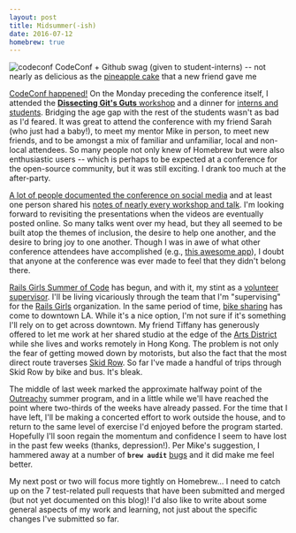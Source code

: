 ```yaml
---
layout: post
title: Midsummer(-ish)
date: 2016-07-12
homebrew: true
---
```


![codeconf]({{site.github.url}}/images/2016-07/codeconf.png)
<span class="caption">CodeConf + Github swag (given to student-interns) -- not nearly as delicious as the <a href="https://en.wikipedia.org/wiki/Pineapple_cake">pineapple cake</a> that a new friend gave me</span>

[CodeConf happened!](https://github.com/blog/2207-codeconf-la-recap-special-thanks) On the Monday preceding the conference itself, I attended the [**Dissecting Git's Guts** workshop](https://storify.com/GitHub_Events/codeconf-la#397031) and a dinner for [interns and students](https://twitter.com/GitHubEducation/status/747926415304101888). Bridging the age gap with the rest of the students wasn't as bad as I'd feared. It was great to attend the conference with my friend Sarah (who just had a baby!), to meet my mentor Mike in person, to meet new friends, and to be amongst a mix of familiar and unfamiliar, local and non-local attendees. So many people not only knew of Homebrew but were also enthusiastic users -- which is perhaps to be expected at a conference for the open-source community, but it was still exciting. I drank too much at the after-party.

[A lot of people documented the conference on social media](https://storify.com/GitHub_Events/codeconf-la) and at least one person shared his [notes of nearly every workshop and talk](https://github.com/swinton/codeconf). I'm looking forward to revisiting the presentations when the videos are eventually posted online. So many talks went over my head, but they all seemed to be built atop the themes of inclusion, the desire to help one another, and the desire to bring joy to one another. Though I was in awe of what other conference attendees have accomplished (e.g., [this awesome app](http://www.forestapp.cc/)), I doubt that anyone at the conference was ever made to feel that they didn't belong there.

[Rails Girls Summer of Code](http://railsgirlssummerofcode.org/) has begun, and with it, my stint as a [volunteer supervisor](http://railsgirlssummerofcode.org/guide/supervisors/). I'll be living vicariously through the team that I'm "supervising" for the [Rails Girls](http://railsgirls.com/) organization. In the same period of time, [bike sharing](https://bikeshare.metro.net/stations/) has come to downtown LA. While it's a nice option, I'm not sure if it's something I'll rely on to get across downtown. My friend Tiffany has generously offered to let me work at her shared studio at the edge of the [Arts District](https://en.wikipedia.org/wiki/Arts_District,_Los_Angeles) while she lives and works remotely in Hong Kong. The problem is not only the fear of getting mowed down by motorists, but also the fact that the most direct route traverses [Skid Row](https://en.wikipedia.org/wiki/Skid_Row,_Los_Angeles). So far I've made a handful of trips through Skid Row by bike and bus. It's bleak.

The middle of last week marked the approximate halfway point of the [Outreachy](https://www.gnome.org/outreachy/) summer program, and in a little while we'll have reached the point where two-thirds of the weeks have already passed. For the time that I have left, I'll be making a concerted effort to work outside the house, and to return to the same level of exercise I'd enjoyed before the program started. Hopefully I'll soon regain the momentum and confidence I seem to have lost in the past few weeks (thanks, depression!). Per Mike's suggestion, I hammered away at a number of **`brew audit`** [bugs](https://github.com/Homebrew/homebrew-core/pull/2917) and it did make me feel better.

My next post or two will focus more tightly on Homebrew... I need to catch up on the 7 test-related pull requests that have been submitted and merged (but not yet documented on this blog)! I'd also like to write about some general aspects of my work and learning, not just about the specific changes I've submitted so far.
